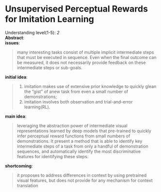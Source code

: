 Unsupervised Perceptual Rewards for Imitation Learning
===
Understanding level(1-5): *2*  
**Abstract**:   
    **issues**:  
>many interesting tasks consist of multiple implicit intermediate steps that must be executed in sequence. Even when the final outcome can be measured, it does not necessarily provide feedback on these intermediate steps or sub-goals.  
  
   **initial idea**:
>1. imitation makes use of extensive prior knowledge to quickly glean the “gist” of anew task from even a small number of demonstrations;  
>2. imitation involves both observation and trial-and-error learning(RL).  
  
   **main idea**:  
>leveraging the abstraction power of intermediate visual representations learned by deep models that pre-trained to quickly infer perceptual reward functions from small numbers of demonstrations. It present a method that is able to identify key intermediate steps of a task from
only a handful of demonstration sequences, and automatically identify the most discriminative features for identifying these steps.  
  
   **shortcoming**:  
>it proposes to address differences in context by using pretrained visual features, but does not provide for
any mechanism for context translation
